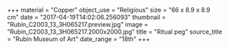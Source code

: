 +++
material = "Copper"
object_use = "Religious"
size = "66 x 8.9 x 8.9 cm"
date = "2017-04-19T14:02:06.256093"
thumbnail = "Rubin_C2003_13_3H065217.preview.jpg"
image = "Rubin_C2003_13_3H065217.2000x2000.jpg"
title = "Ritual peg"
source_title = "Rubin Museum of Art"
date_range = "18th"
+++
